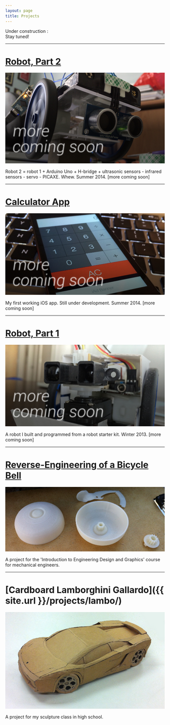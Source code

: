 ```yaml
---
layout: page
title: Projects
---
```


Under construction :\
Stay tuned!

---

# [Robot, Part 2](/projects/robot_2/)

![Robot, second generation.](/assets/robot2_s_cs.jpg "Robot, second generation.")

<div class="message">
Robot 2 = robot 1 + Arduino Uno + H-bridge + ultrasonic sensors - infrared sensors - servo - PICAXE. Whew. Summer 2014. [more coming soon]
</div>

---

# [Calculator App](/projects/calculator/)

![My calculator app.](/assets/calc_s_cs.jpg "My calculator app.")

<div class="message">
My first working iOS app. Still under development. Summer 2014. [more coming soon]
</div>

---

# [Robot, Part 1](/projects/robot_1/)

![Robot, first generation.](/assets/robot_s_cs.jpg "Robot, first generation.")

<div class="message">
A robot I built and programmed from a robot starter kit. Winter 2013. [more coming soon]
</div>

---

# [Reverse-Engineering of a Bicycle Bell](/projects/bike-bell/)

![Bicycle Bell Project](/assets/3d_printed.jpg "Bicycle Bell Project")

<div class="message">
A project for the 'Introduction to Engineering Design and Graphics' course for mechanical engineers.
</div>

---

# [Cardboard Lamborghini Gallardo]({{ site.url }}/projects/lambo/)

![Cardboard Lamborghini.](/assets/car_small.JPG "Cardboard Lamborghini")

<div class="message">
A project for my sculpture class in high school.
</div>
